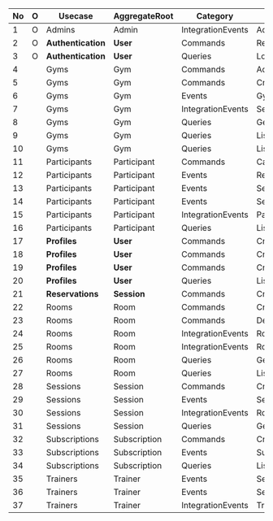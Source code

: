 | No | O |  Usecase            | AggregateRoot     | Category          | Name                           |
|----|---| --------------------|-------------------|-------------------|--------------------------------|
| 1  | O |  Admins             | Admin             | IntegrationEvents | AdminProfileCreatedEvent       |
| 2  | O |  **Authentication** | **User**          | Commands          | Register                       |
| 3  | O |  **Authentication** | **User**          | Queries           | Login                          |
| 4  |   |  Gyms               | Gym               | Commands          | AddTrainer                     |
| 5  |   |  Gyms               | Gym               | Commands          | CreateGym                      |
| 6  |   |  Gyms               | Gym               | Events            | GymAddedEvent                  |
| 7  |   |  Gyms               | Gym               | IntegrationEvents | SessionScheduledEvent          |
| 8  |   |  Gyms               | Gym               | Queries           | GetGym                         |
| 9  |   |  Gyms               | Gym               | Queries           | ListGyms                       |
| 10 |   |  Gyms               | Gym               | Queries           | ListSessions                   |
| 11 |   |  Participants       | Participant       | Commands          | CancelReservation              |
| 12 |   |  Participants       | Participant       | Events            | ReservationCanceledEvent       |
| 13 |   |  Participants       | Participant       | Events            | SessionCanceledEvent           |
| 14 |   |  Participants       | Participant       | Events            | SessionSpotReservedEvent       |
| 15 |   |  Participants       | Participant       | IntegrationEvents | ParticipantProfileCreatedEvent |
| 16 |   |  Participants       | Participant       | Queries           | ListParticipantSessions        |
| 17 |   |  **Profiles**       | **User**          | Commands          | CreateAdminProfile             |
| 18 |   |  **Profiles**       | **User**          | Commands          | CreateParticipantProfile       |
| 19 |   |  **Profiles**       | **User**          | Commands          | CreateTrainerProfile           |
| 20 |   |  **Profiles**       | **User**          | Queries           | ListProfiles                   |
| 21 |   |  **Reservations**   | **Session**       | Commands          | CreateReservation              |
| 22 |   |  Rooms              | Room              | Commands          | CreateRoom                     |
| 23 |   |  Rooms              | Room              | Commands          | DeleteRoom                     |
| 24 |   |  Rooms              | Room              | IntegrationEvents | RoomAddedEvent                 |
| 25 |   |  Rooms              | Room              | IntegrationEvents | RoomRemovedEvent               |
| 26 |   |  Rooms              | Room              | Queries           | GetRoom                        |
| 27 |   |  Rooms              | Room              | Queries           | ListRooms                      |
| 28 |   |  Sessions           | Session           | Commands          | CreateSession                  |
| 29 |   |  Sessions           | Session           | Events            | SessionScheduledEvent          |
| 30 |   |  Sessions           | Session           | IntegrationEvents | RoomRemovedEvent               |
| 31 |   |  Sessions           | Session           | Queries           | GetSession                     |
| 32 |   |  Subscriptions      | Subscription      | Commands          | CreateSubscription             |
| 33 |   |  Subscriptions      | Subscription      | Events            | SubscriptionSetEvent           |
| 34 |   |  Subscriptions      | Subscription      | Queries           | ListSubscriptions              |
| 35 |   |  Trainers           | Trainer           | Events            | SessionCancledEvent            |
| 36 |   |  Trainers           | Trainer           | Events            | SessionScheduledEvent          |
| 37 |   |  Trainers           | Trainer           | IntegrationEvents | TrainerCreatedEvent            |